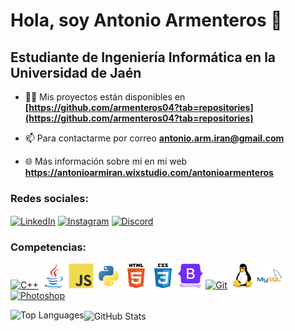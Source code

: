 <h1>Hola, soy Antonio Armenteros 👋</h1>
<h2>Estudiante de Ingeniería Informática en la Universidad de Jaén</h3>

- 👨‍💻 Mis proyectos están disponibles en **[https://github.com/armenteros04?tab=repositories](https://github.com/armenteros04?tab=repositories)**

- 📫 Para contactarme por correo **antonio.arm.iran@gmail.com**

- 🌐 Más información sobre mí en mi web **https://antonioarmiran.wixstudio.com/antonioarmenteros**

<h3 align="left">Redes sociales:</h3>
<p align="left">
    <a href="https://www.linkedin.com/in/antonioarmenteros/" target="blank">
        <img align="center" src="https://raw.githubusercontent.com/rahuldkjain/github-profile-readme-generator/master/src/images/icons/Social/linked-in-alt.svg" alt="LinkedIn" height="30" width="40"/></a>
    <a href="https://instagram.com/antonio_ai04" target="blank">
        <img align="center" src="https://raw.githubusercontent.com/rahuldkjain/github-profile-readme-generator/master/src/images/icons/Social/instagram.svg" alt="Instagram" height="30" width="40"/></a>
    <a href="https://discord.gg/MrHZGcjq" target="blank">
        <img align="center" src="https://github.com/rahuldkjain/github-profile-readme-generator/blob/master/src/images/icons/Social/discord.svg" alt="Discord" height="40" width="40"/></a>
</p>

<h3 align="left">Competencias:</h3>
<p align="left">
    <a href="https://cplusplus.com/reference/istream/istream/get/" target="_blank">
        <img src="https://github.com/rahuldkjain/github-profile-readme-generator/blob/master/src/images/icons/ProgrammingLanguages/cpp.svg" alt="C++" width="40" height="40"/></a>
    <a href="https://www.java.com" target="_blank">
        <img src="https://raw.githubusercontent.com/devicons/devicon/master/icons/java/java-original.svg" alt="Java" width="40" height="40"/></a>
    <a href="https://developer.mozilla.org/en-US/docs/Web/JavaScript" target="_blank">
        <img src="https://raw.githubusercontent.com/devicons/devicon/master/icons/javascript/javascript-original.svg" alt="JavaScript" width="40" height="40"/></a>
    <a href="https://www.python.org" target="_blank">
        <img src="https://raw.githubusercontent.com/devicons/devicon/master/icons/python/python-original.svg" alt="Python" width="40" height="40"/></a>
    <a href="https://www.w3.org/html/" target="_blank">
        <img src="https://raw.githubusercontent.com/devicons/devicon/master/icons/html5/html5-original-wordmark.svg" alt="HTML5" width="40" height="40"/></a>
    <a href="https://www.w3schools.com/css/" target="_blank">
        <img src="https://raw.githubusercontent.com/devicons/devicon/master/icons/css3/css3-original-wordmark.svg" alt="CSS3" width="40" height="40"/></a>
    <a href="https://getbootstrap.com" target="_blank">
        <img src="https://raw.githubusercontent.com/devicons/devicon/master/icons/bootstrap/bootstrap-plain-wordmark.svg" alt="Bootstrap" width="40" height="40"/></a>
    <a href="https://git-scm.com/" target="_blank">
        <img src="https://www.vectorlogo.zone/logos/git-scm/git-scm-icon.svg" alt="Git" width="40" height="40"/></a>
    <a href="https://www.linux.org/" target="_blank">
        <img src="https://raw.githubusercontent.com/devicons/devicon/master/icons/linux/linux-original.svg" alt="Linux" width="40" height="40"/></a>
    <a href="https://www.mysql.com/" target="_blank">
        <img src="https://raw.githubusercontent.com/devicons/devicon/master/icons/mysql/mysql-original-wordmark.svg" alt="MySQL" width="40" height="40"/></a>
    <a href="https://www.adobe.com/products/photoshop.html" target="_blank">
        <img src="https://github.com/rahuldkjain/github-profile-readme-generator/blob/master/src/images/icons/Software/photoshop.svg" alt="Photoshop" width="40" height="40"/></a>
</p>

<p>
    <img align="left" src="https://github-readme-stats.vercel.app/api/top-langs?username=armenteros04&show_icons=true&locale=en&layout=compact" alt="Top Languages"/>
</p>
<p>
    <img align="center" src="https://github-readme-stats.vercel.app/api?username=armenteros04&show_icons=true&locale=en" alt="GitHub Stats"/>
</p>

